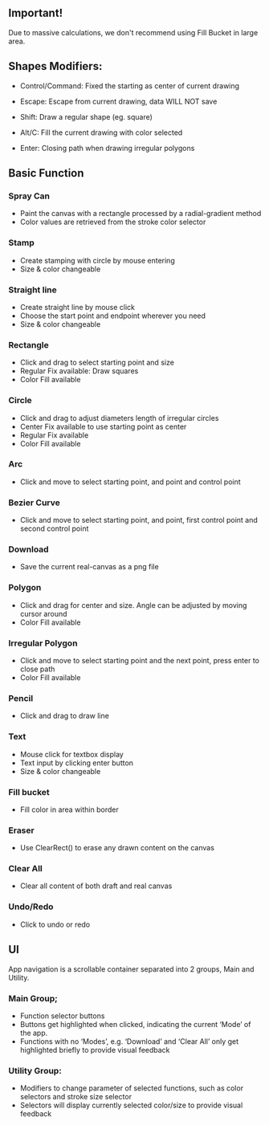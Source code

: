 ## Important!

Due to massive calculations, we don't recommend using Fill Bucket in large area.

## Shapes Modifiers:

- Control/Command: Fixed the starting as center of current drawing

- Escape: Escape from current drawing, data WILL NOT save

- Shift: Draw a regular shape (eg. square)

- Alt/C: Fill the current drawing with color selected

- Enter: Closing path when drawing irregular polygons

## Basic Function

### Spray Can

- Paint the canvas with a rectangle processed by a radial-gradient method
- Color values are retrieved from the stroke color selector

### Stamp

- Create stamping with circle by mouse entering
- Size & color changeable

### Straight line

- Create straight line by mouse click
- Choose the start point and endpoint wherever you need
- Size & color changeable

### Rectangle

- Click and drag to select starting point and size
- Regular Fix available: Draw squares
- Color Fill available

### Circle

- Click and drag to adjust diameters length of irregular circles
- Center Fix available to use starting point as center
- Regular Fix available
- Color Fill available

### Arc

- Click and move to select starting point, and point and control point

### Bezier Curve

- Click and move to select starting point, and point, first control point and second control point

### Download

- Save the current real-canvas as a png file

### Polygon

- Click and drag for center and size. Angle can be adjusted by moving cursor around
- Color Fill available

### Irregular Polygon

- Click and move to select starting point and the next point, press enter to close path
- Color Fill available

### Pencil

- Click and drag to draw line

### Text

- Mouse click for textbox display
- Text input by clicking enter button
- Size & color changeable

### Fill bucket

- Fill color in area within border

### Eraser

- Use ClearRect() to erase any drawn content on the canvas

### Clear All

- Clear all content of both draft and real canvas

### Undo/Redo

- Click to undo or redo

## UI

App navigation is a scrollable container separated into 2 groups, Main and Utility.

### Main Group;

- Function selector buttons
- Buttons get highlighted when clicked, indicating the current ‘Mode’ of the app.
- Functions with no ‘Modes’, e.g. ‘Download’ and ‘Clear All’ only get highlighted briefly to provide visual feedback

### Utility Group:

- Modifiers to change parameter of selected functions, such as color selectors and stroke size selector
- Selectors will display currently selected color/size to provide visual feedback
